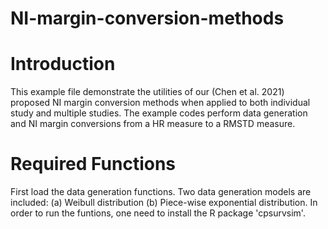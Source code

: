 # NI-margin-conversion-methods

# Introduction

This example file demonstrate the utilities of our (Chen et al. 2021) proposed NI margin conversion methods when applied to both individual study and multiple studies. The example codes perform data generation and NI margin conversions from a HR measure to a RMSTD measure.

# Required Functions

First load the data generation functions. Two data generation models are included: (a) Weibull distribution (b) Piece-wise exponential distribution. In order to run the funtions, one need to install the R package 'cpsurvsim'.
